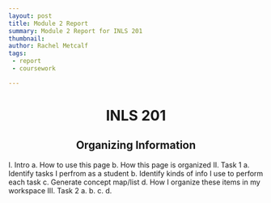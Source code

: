 ```yaml
---
layout: post
title: Module 2 Report
summary: Module 2 Report for INLS 201
thumbnail: 
author:	Rachel Metcalf
tags:
 - report
 - coursework

---
```

# <center>INLS 201</center>
## <center>Organizing Information</center>

I. Intro
  a. How to use this page
  b. How this page is organized
II. Task 1
  a. Identify tasks I perfrom as a student
  b. Identify kinds of info I use to perform each task
  c. Generate concept map/list
  d. How I organize these items in my workspace
III. Task 2
  a. 
  b.
  c.
  d.



